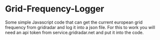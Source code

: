 # Grid-Frequency-Logger
Some simple Javascript code that can get the current european grid frequency from gridradar and log it into a json file.
For this to work you will need an api token from service.gridradar.net and put it into the code.
